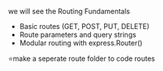 we will see the Routing Fundamentals
- Basic routes (GET, POST, PUT, DELETE)
- Route parameters and query strings
- Modular routing with express.Router()

⭐make a seperate route folder to code routes
